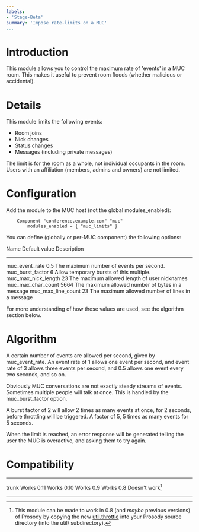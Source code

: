 ```yaml
---
labels:
- 'Stage-Beta'
summary: 'Impose rate-limits on a MUC'
...
```


Introduction
============

This module allows you to control the maximum rate of 'events' in a MUC
room. This makes it useful to prevent room floods (whether malicious or
accidental).

Details
=======

This module limits the following events:

-   Room joins
-   Nick changes
-   Status changes
-   Messages (including private messages)

The limit is for the room as a whole, not individual occupants in the
room. Users with an affiliation (members, admins and owners) are not
limited.

Configuration
=============

Add the module to the MUC host (not the global modules\_enabled):

        Component "conference.example.com" "muc"
            modules_enabled = { "muc_limits" }

You can define (globally or per-MUC component) the following options:

  Name                  Default value   Description
  --------------------- --------------- --------------------------------------------------
  muc_event_rate        0.5             The maximum number of events per second.
  muc_burst_factor      6               Allow temporary bursts of this multiple.
  muc_max_nick_length   23              The maximum allowed length of user nicknames
  muc_max_char_count    5664            The maximum allowed number of bytes in a message
  muc_max_line_count    23              The maximum allowed number of lines in a message

For more understanding of how these values are used, see the algorithm
section below.

Algorithm
=========

A certain number of events are allowed per second, given by
muc\_event\_rate. An event rate of 1 allows one event per second, and
event rate of 3 allows three events per second, and 0.5 allows one event
every two seconds, and so on.

Obviously MUC conversations are not exactly steady streams of events.
Sometimes multiple people will talk at once. This is handled by the
muc\_burst\_factor option.

A burst factor of 2 will allow 2 times as many events at once, for 2
seconds, before throttling will be triggered. A factor of 5, 5 times as
many events for 5 seconds.

When the limit is reached, an error response will be generated telling
the user the MUC is overactive, and asking them to try again.

Compatibility
=============

  ------- ------------------
  trunk   Works
  0.11    Works
  0.10    Works
  0.9     Works
  0.8     Doesn't work[^1]
  ------- ------------------

[^1]: This module can be made to work in 0.8 (and *maybe* previous
    versions) of Prosody by copying the new
    [util.throttle](http://hg.prosody.im/trunk/raw-file/fc8a22936b3c/util/throttle.lua)
    into your Prosody source directory (into the util/ subdirectory).
